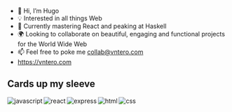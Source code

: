 - 👋 Hi, I’m Hugo
- 💡 Interested in all things Web
- 💎 Currently mastering React and peaking at Haskell
- 🌍 Looking to collaborate on beautiful, engaging and functional projects for the World Wide Web
- 📫 Feel free to poke me collab@vntero.com
- https://vntero.com

## Cards up my sleeve

<img align="left" alt="javascript" src='https://img.shields.io/badge/JavaScript-323330?style=for-the-badge&logo=javascript&logoColor=F7DF1E'
/>

<img align="left" alt="react" src="https://img.shields.io/badge/react%20-%2320232a.svg?&style=for-the-badge&logo=react&logoColor=%2361DAFB" />

<img align="left" alt="express" src="https://img.shields.io/badge/Express-JS-yellow?style=for-the-badge" />

<img align="left" alt="html" src="https://img.shields.io/badge/HTML5-E34F26?style=for-the-badge&logo=html5&logoColor=white" />

<img align="left" alt="css" src="https://img.shields.io/badge/CSS3-1572B6?style=for-the-badge&logo=css3&logoColor=white" />




<!---
vntero/vntero is a ✨ special ✨ repository because its `README.md` (this file) appears on your GitHub profile.
You can click the Preview link to take a look at your changes.
--->
